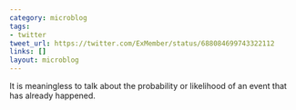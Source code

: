 ```yaml
---
category: microblog
tags:
- twitter
tweet_url: https://twitter.com/ExMember/status/688084699743322112
links: []
layout: microblog
---
```

It is meaningless to talk about the probability or likelihood of an event that has already happened.
